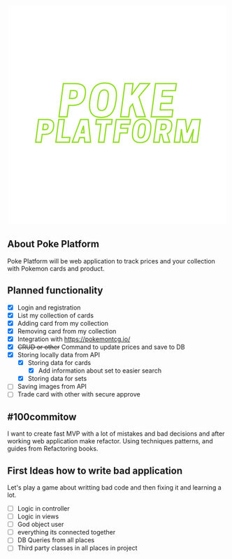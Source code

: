 <p align="center"><a href="/"><img src="public/logo.png"></a></p>


## About Poke Platform

Poke Platform will be web application to track prices and your collection with Pokemon cards and product. 

## Planned functionality
- [x] Login and registration
- [x] List my collection of cards
- [x] Adding card from my collection
- [x] Removing  card from my collection
- [x] Integration with https://pokemontcg.io/ 
- [x] ~~CRUD or other~~ Command to update prices and save to DB
- [x] Storing locally data from API
  - [x] Storing data for cards
    - [x] Add information about set to easier search
  - [x] Storing data for sets
- [ ] Saving images from API
- [ ] Trade card with other with secure approve
 
## #100commitow

I want to create fast MVP with a lot of mistakes and bad decisions and after working web application make refactor. Using techniques patterns, and guides from Refactoring books.

## First Ideas how to write bad application

Let's play a game about writting bad code and then fixing it and learning a lot.
- [ ] Logic in controller
- [ ] Logic in views
- [ ] God object user
- [ ] everything its connected together
- [ ] DB Queries from all places
- [ ] Third party classes in all places in project
